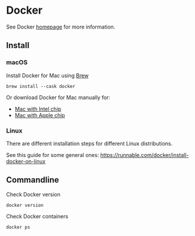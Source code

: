 # Docker

See Docker [homepage](https://www.docker.com/) for more information.

## Install

### macOS

Install Docker for Mac using [Brew](brew.md)

```
brew install --cask docker
```

Or download Docker for Mac manually for:

- [Mac with Intel chip](https://desktop.docker.com/mac/main/amd64/Docker.dmg)
- [Mac with Apple chip](https://desktop.docker.com/mac/main/arm64/Docker.dmg)

### Linux

There are different installation steps for different Linux distributions.

See this guide for some general ones: https://runnable.com/docker/install-docker-on-linux

## Commandline

Check Docker version

```
docker version
```

Check Docker containers

```
docker ps
```

